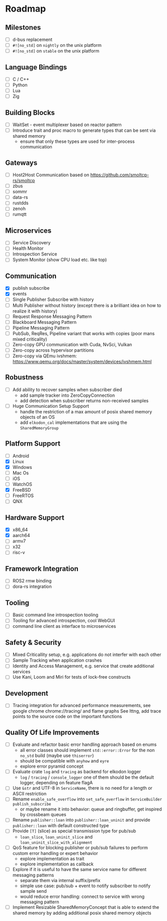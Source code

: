 # Roadmap

## Milestones

* [ ] d-bus replacement
* [ ] `#![no_std]` on `nightly` on the unix platform
* [ ] `#![no_std]` on `stable` on the unix platform

## Language Bindings

* [ ] C / C++
* [ ] Python
* [ ] Lua
* [ ] Zig

## Building Blocks

* [ ] WaitSet - event multiplexer based on reactor pattern
* [ ] Introduce trait and proc macro to generate types that can be sent via shared memory
  * ensure that only these types are used for inter-process communication

## Gateways

* [ ] Host2Host Communication based on <https://github.com/smoltcp-rs/smoltcp>
* [ ] zbus
* [ ] sommr
* [ ] data-rs
* [ ] rustdds
* [ ] zenoh
* [ ] rumqtt

## Microservices

* [ ] Service Discovery
* [ ] Health Monitor
* [ ] Introspection Service
* [ ] System Monitor (show CPU load etc. like top)

## Communication

* [x] publish subscribe
* [x] events
* [ ] Single Publisher Subscribe with history
* [ ] Multi Publisher without history (except there is a brilliant idea on how to realize it with history)
* [ ] Request Response Messaging Pattern
* [ ] Blackboard Messaging Pattern
* [ ] Pipeline Messaging Pattern
* [ ] PubSub, ReqRes, Pipeline variant that works with copies (poor mans mixed criticality)
* [ ] Zero-copy GPU communication with Cuda, NvSci, Vulkan
* [ ] Zero-copy across hypervisor partitions
* [ ] Zero-copy via QEmu ivshmem: <https://www.qemu.org/docs/master/system/devices/ivshmem.html>

## Robustness

* [ ] Add ability to recover samples when subscriber died
  * add sample tracker into ZeroCopyConnection
  * add detection when subscriber returns non-received samples
* [ ] Huge Communication Setup Support
  * handle the restriction of a max amount of posix shared memory objects of an OS
  * add `elkodon_cal` implementations that are using the `SharedMemoryGroup`

## Platform Support

* [ ] Android
* [x] Linux
* [x] Windows
* [ ] Mac Os
* [ ] iOS
* [ ] WatchOS
* [x] FreeBSD
* [ ] FreeRTOS
* [ ] QNX

## Hardware Support

* [x] x86_64
* [x] aarch64
* [ ] armv7
* [ ] x32
* [ ] risc-v

## Framework Integration

* [ ] ROS2 rmw binding
* [ ] dora-rs integration

## Tooling

* [ ] Basic command line introspection tooling
* [ ] Tooling for advanced introspection, cool WebGUI
* [ ] command line client as interface to microservices

## Safety & Security

* [ ] Mixed Criticallity setup, e.g. applications do not interfer with each other
* [ ] Sample Tracking when application crashes
* [ ] Identity and Access Management, e.g. service that create additional services
* [ ] Use Kani, Loom and Miri for tests of lock-free constructs

## Development

* [ ] Tracing integration for advanced performance measurements, see google chrome chrome://tracing/ and flame graphs
       See lttng, add trace points to the source code on the important functions

## Quality Of Life Improvements

* [ ] Evaluate and refactor basic error handling approach based on enums
  * all error classes should implement `std::error::Error` for the non `no_std` build  (maybe use `thiserror`)
  * should be compatible with `anyhow` and `eyre`
  * explore error pyramid concept
* [ ] Evaluate crate `log` and `tracing` as backend for elkodon logger
  * `log` / `tracing` / `console_logger` one of them should be the default logger, depending on feature flagA
* [ ] Use `&str` and UTF-8 in `ServiceName`, there is no need for a length or ASCII restriction
* [ ] Rename `enable_safe_overflow` into `set_safe_overflow` in `ServiceBuilder` `publish_subscribe`
  * or maybe rename it into behavior: queue and ringbuffer, get inspired by crossbeam queues
* [ ] Rename `publisher::loan` into `publisher::loan_uninit` and provide `publisher::loan` with default
    constructed type
* [ ] Provide `[T]` (slice) as special transmission type for pub/sub
  * `loan_slice`, `loan_uninit_slice` and `loan_uninit_slice_with_alignment`
* [ ] QoS feature for blocking publisher or pub/sub failures to perform custom error handling or expert behavior
  * explore implementation as trait
  * explore implementation as callback
* [ ] Explore if it is useful to have the same service name for different messaging patterns
  * separate them via internal suffix/prefix
  * simple use case: pub/sub + event to notify subscriber to notify sample send
  * would reduce error handling: connect to service with wrong messaging pattern
* [ ] Implement Resizable SharedMemoryConcept that is able to extend the shared memory by adding additional posix shared memory objects
